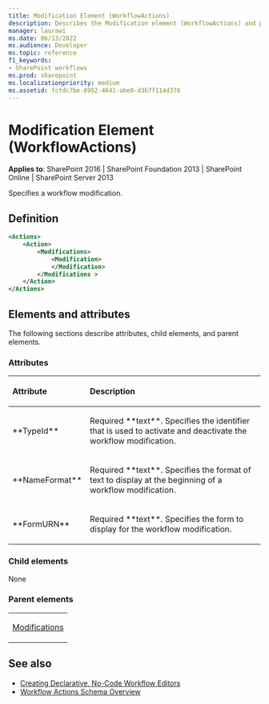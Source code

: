 ```yaml
---
title: Modification Element (WorkflowActions)
description: Describes the Modification element (WorkflowActions) and provides a definition and the elements and attributes in SharePoint.
manager: laurawi
ms.date: 06/13/2022
ms.audience: Developer
ms.topic: reference
f1_keywords:
- SharePoint workflows
ms.prod: sharepoint
ms.localizationpriority: medium
ms.assetid: fcfdc7be-8952-4641-abe0-d3b7f114d378
---
```


# Modification Element (WorkflowActions)

**Applies to**: SharePoint 2016 | SharePoint Foundation 2013 | SharePoint Online | SharePoint Server 2013

Specifies a workflow modification.

## Definition

```XML
<Actions>
    <Action>
        <Modifications>
            <Modification>
            </Modification>
        </Modifications >
    </Action>
</Actions>
```

## Elements and attributes

The following sections describe attributes, child elements, and parent elements.

### Attributes

<table>
<colgroup>
<col width="20%" />
<col width="80%" />
</colgroup>
<thead>
<tr class="header">
<th align="left"><p>Attribute</p></th>
<th align="left"><p>Description</p></th>
</tr>
</thead>
<tbody>
<tr class="odd">
<td align="left"><p>**TypeId**</p></td>
<td align="left"><p>Required **text**. Specifies the identifier that is used to activate and deactivate the workflow modification.</p></td>
</tr>
<tr class="even">
<td align="left"><p>**NameFormat**</p></td>
<td align="left"><p>Required **text**. Specifies the format of text to display at the beginning of a workflow modification.</p></td>
</tr>
<tr class="odd">
<td align="left"><p>**FormURN**</p></td>
<td align="left"><p>Required **text**. Specifies the form to display for the workflow modification.</p></td>
</tr>
</tbody>
</table>

### Child elements

None

### Parent elements

<table>
<colgroup>
<col width="100%" />
</colgroup>
<tbody>
<tr class="odd">
<td align="left"><p><a href="modifications-element-workflowactions.md">Modifications</a></p></td>
</tr>
</tbody>
</table>


## See also

- [Creating Declarative, No-Code Workflow Editors](https://msdn.microsoft.com/library/office/bb417436.aspx)
- [Workflow Actions Schema Overview](https://msdn.microsoft.com/library/office/bb897626.aspx)







